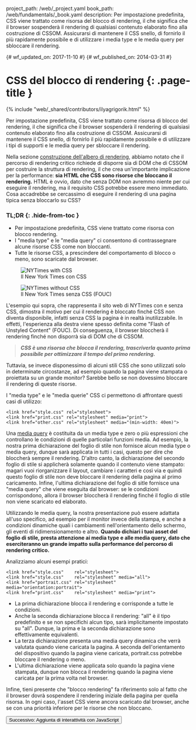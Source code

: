 project_path: /web/_project.yaml
book_path: /web/fundamentals/_book.yaml
description: Per impostazione predefinita, CSS viene trattato come risorsa del blocco di rendering, il che significa che il browser sospenderà il rendering di qualsiasi contenuto elaborato fino alla costruzione di CSSOM. Assicurarsi di mantenere il CSS snello, di fornirlo il più rapidamente possibile e di utilizzare i media type e le media query per sbloccare il rendering.

{# wf_updated_on: 2017-11-10 #}
{# wf_published_on: 2014-03-31 #}

# CSS del blocco di rendering {: .page-title }

{% include "web/_shared/contributors/ilyagrigorik.html" %}

Per impostazione predefinita, CSS viene trattato come risorsa di blocco del
rendering, il che significa che il browser sospenderà il rendering di qualsiasi
contenuto elaborato fino alla costruzione di CSSOM. Assicurarsi di mantenere il
CSS snello, di fornirlo il più rapidamente possibile e di utilizzare i tipi di
supporti e le media query per sbloccare il rendering.

Nella sezione [construzione dell'albero di rendering](render-tree-construction),
abbiamo notato che il percorso di rendering critico richiede di disporre sia di
DOM che di CSSOM per costruire la struttura di rendering, il che crea
un'importante implicazione per la performance: **sia HTML che CSS sono risorse
che bloccano il rendering.** HTML è ovvio, dato che senza DOM non avremmo niente
per cui eseguire il rendering, ma il requisito CSS potrebbe essere meno
immediato. Cosa accadrebbe se cercassimo di eseguire il rendering di una pagina
tipica senza bloccarlo su CSS?

### TL;DR {: .hide-from-toc }
- Per impostazione predefinita, CSS viene trattato come risorsa con blocco
  rendering.
- I "media type" e le "media query" ci consentono di contrassegnare alcune risorse
  CSS come non bloccanti.
- Tutte le risorse CSS, a prescindere del comportamento di blocco o meno, sono
  scaricate dal browser.


<div class="attempt-left">
  <figure>
    <img src="images/nytimes-css-device.png" alt="NYTimes with CSS">
    <figcaption>Il New York Times con CSS</figcaption>
  </figure>
</div>
<div class="attempt-right">
  <figure>
    <img src="images/nytimes-nocss-device.png" alt="NYTimes without CSS">
    <figcaption>Il New York Times senza CSS (FOUC)</figcaption>
  </figure>
</div>
<div style="clear:both;"></div>


L'esempio qui sopra, che rappresenta il sito web di NYTimes con e senza CSS,
dimostra il motivo per cui il rendering è bloccato finché CSS non diventa
disponibile, infatti senza CSS la pagina è in realtà inutilizzabile. In effetti,
l'esperienza alla destra viene spesso definita come "Flash of Unstyled Content"
(FOUC). Di conseguenza, il browser bloccherà il rendering finché non disporrà
sia di DOM che di CSSOM.

> **_CSS è una risorsa che blocca il rendering, trascriverla quanto prima
> possibile per ottimizzare il tempo del primo rendering._**

Tuttavia, se invece disponessimo di alcuni stili CSS che sono utilizzati solo in
determinate circostanze, ad esempio quando la pagina viene stampata o proiettata
su un grande monitor? Sarebbe bello se non dovessimo bloccare il rendering di
queste risorse.

I "media type" e le "media querie" CSS ci permettono di affrontare questi casi di utilizzo:


    <link href="style.css" rel="stylesheet">
    <link href="print.css" rel="stylesheet" media="print">
    <link href="other.css" rel="stylesheet" media="(min-width: 40em)">
    

Una [media query](/web/fundamentals/design-and-ux/responsive/#use-media-queries) è costituita da un media type e zero o più espressioni che controllano le condizioni di quelle particolari funzioni media. Ad esempio, la nostra prima dichiarazione del foglio di stile non fornisce alcun media type o media query, dunque sarà applicata in tutti i casi, questo per dire che bloccherà sempre il rendering. D'altro canto, la dichiarazione del secondo foglio di stile si applicherà solamente quando il contenuto viene stampato: magari vuoi riorganizzare il layout, cambiare i caratteri e così via e quindi questo foglio di stile non deve bloccare il rendering della pagina al primo caricamento. Infine, l'ultima dichiarazione del foglio di sitle fornisce una "media query" che viene eseguita dal browser: se le condizioni corrispondono, allora il browser bloccherà il rendering finché il foglio di stile non viene scaricato ed elaborato.

Utilizzando le media query, la nostra presentazione può essere adattata all'uso specifico, ad esempio per il monitor invece della stampa, e anche a condizioni dinamiche quali i cambiamenti nell'orientamento dello schermo, gli eventi di ridimensionamento e altro. **Quando dichiari i tuoi asset del foglio di stile, presta attenzione ai media type e alle media query, dato che eserciteranno un grande impatto sulla performance del percorso di rendering critico.**

Analizziamo alcuni esempi pratici:


    <link href="style.css"    rel="stylesheet">
    <link href="style.css"    rel="stylesheet" media="all">
    <link href="portrait.css" rel="stylesheet" media="orientation:portrait">
    <link href="print.css"    rel="stylesheet" media="print">
    

* La prima dichiarazione blocca il rendering e corrisponde a tutte le condizioni.
* Anche la seconda dichiarazione blocca il rendering: "all" è il tipo
  predefinito e se non specifichi alcun tipo, sarà implicitamente impostato su
  "all". Dunque, la prima e la seconda dichiarazione sono effettivamente
  equivalenti.
* La terza dichiarazione presenta una media query dinamica che verrà valutata
  quando viene caricata la pagina. A seconda dell'orientamento del dispositivo
  quando la pagina viene caricata, portrait.css potrebbe bloccare il rendering
  o meno.
* L'ultima dichiarazione viene applicata solo quando la pagina viene stampata,
  dunque non blocca il rendering quando la pagina viene caricata per la prima
  volta nel browser.

Infine, tieni presente che "blocco rendering" fa riferimento solo al fatto che
il browser dovrà sospendere il rendering iniziale della pagina per quella
risorsa. In ogni caso, l'asset CSS viene ancora scaricato dal browser, anche se
con una priorità inferiore per le risorse che non bloccano.

<a href="adding-interactivity-with-javascript" class="gc-analytics-event"
    data-category="CRP" data-label="Successivo / Aggiunta di interattività con JS">
  <button>Successivo: Aggiunta di interattività con JavaScript</button>
</a>
